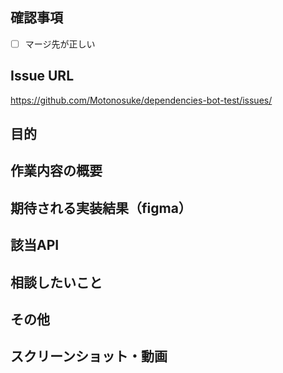 ## 確認事項

- [ ] マージ先が正しい

## Issue URL

https://github.com/Motonosuke/dependencies-bot-test/issues/

## 目的

## 作業内容の概要

## 期待される実装結果（figma）

## 該当API

## 相談したいこと

## その他

## スクリーンショット・動画
